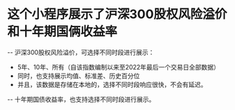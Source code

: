 # 这个小程序展示了沪深300股权风险溢价和十年期国俩收益率

-- 沪深300股权风险溢价，可选择不同时段进行展示：  
- 5年、10年、所有（自该指数编制以来至2022年最后一个交易日全部数据）  
- 同时，也支持展示均值、标准差、历史百分位  
- 并且，该数据是存储在本地的，选择不同时段响应很快，不会有延迟。  
  
-- 十年期国债收益率，也支持选择不同时段进行展示。  



